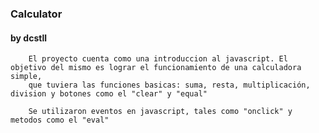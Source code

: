 <h3><strong>Calculator</strong></h3> <h4>by dcstll</h4>

        El proyecto cuenta como una introduccion al javascript. El objetivo del mismo es lograr el funcionamiento de una calculadora simple, 
        que tuviera las funciones basicas: suma, resta, multiplicación, division y botones como el "clear" y "equal"
      
        Se utilizaron eventos en javascript, tales como "onclick" y metodos como el "eval"

